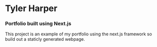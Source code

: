 # Tyler Harper

### Portfolio built using Next.js

This project is an example of my portfolio using the next.js framework so build out a staticly generated webpage.
